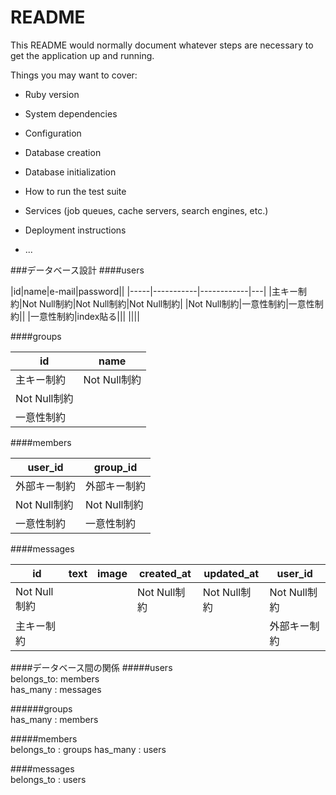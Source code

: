 # README

This README would normally document whatever steps are necessary to get the
application up and running.

Things you may want to cover:

* Ruby version

* System dependencies

* Configuration

* Database creation

* Database initialization

* How to run the test suite

* Services (job queues, cache servers, search engines, etc.)

* Deployment instructions

* ...

###データベース設計
####users  

|id|name|e-mail|password||
|-----|-----------|------------|---|
|主キー制約|Not Null制約|Not Null制約|Not Null制約|
|Not Null制約|一意性制約|一意性制約||
|一意性制約|index貼る|||
||||  

####groups  

|id|name|
|---|---|
|主キー制約|Not Null制約|
|Not Null制約|
|一意性制約|  

####members  

|user_id|group_id|
|---|---|
|外部キー制約|外部キー制約
|Not Null制約|Not Null制約|
|一意性制約|一意性制約|



####messages

|id|text|image|created_at|updated_at|user_id|  
|---|---|---|---|---|---|  
|Not Null制約|||Not Null制約|Not Null制約|Not Null制約|
|主キー制約|||||外部キー制約|

####データベース間の関係
#####users  
belongs_to: members  
has_many : messages  

######groups  
has_many : members  

#####members  
belongs_to : groups
has_many : users  

####messages  
belongs_to : users








